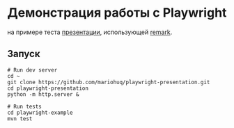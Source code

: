 # Демонстрация работы с Playwright

на примере теста [презентации](https://github.com/mariohuq/playwright-presentation), использующей [remark](https://github.com/gnab/remark).

## Запуск

```shell
# Run dev server
cd ~
git clone https://github.com/mariohuq/playwright-presentation.git
cd playwright-presentation
python -m http.server &

# Run tests
cd playwright-example
mvn test
```
